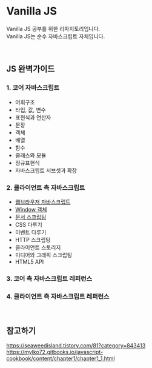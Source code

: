 # Vanilla JS
Vanilla JS 공부를 위한 리파지토리입니다.</br>
Vanilla JS는 순수 자바스크립트 자체입니다.

</br>

## JS 완벽가이드
### 1. 코어 자바스크립트
* 어휘구조
* 타입, 값, 변수
* 표현식과 연산자
* 문장
* 객체
* 배열
* 함수
* 클래스와 모듈
* 정규표현식
* 자바스크립트 서브셋과 확장

### 2. 클라이언트 측 자바스크립트
* <a href="https://github.com/khe0124/Vanilla-JS/blob/master/%ED%81%B4%EB%9D%BC%EC%9D%B4%EC%96%B8%ED%8A%B8%20%EC%B8%A1%20%EC%9E%90%EB%B0%94%EC%8A%A4%ED%81%AC%EB%A6%BD%ED%8A%B8/01_%EC%9B%B9%EB%B8%8C%EB%9D%BC%EC%9A%B0%EC%A0%80%EC%9D%98%20%EC%9E%90%EB%B0%94%EC%8A%A4%ED%81%AC%EB%A6%BD%ED%8A%B8.md">웹브라우저 자바스크립트</a>
* <a href="https://github.com/khe0124/Vanilla-JS/blob/master/%ED%81%B4%EB%9D%BC%EC%9D%B4%EC%96%B8%ED%8A%B8%20%EC%B8%A1%20%EC%9E%90%EB%B0%94%EC%8A%A4%ED%81%AC%EB%A6%BD%ED%8A%B8/02_Window%20%EA%B0%9D%EC%B2%B4.md">Window 객체</a>
* <a href="https://github.com/khe0124/Vanilla-JS/blob/master/%ED%81%B4%EB%9D%BC%EC%9D%B4%EC%96%B8%ED%8A%B8%20%EC%B8%A1%20%EC%9E%90%EB%B0%94%EC%8A%A4%ED%81%AC%EB%A6%BD%ED%8A%B8/03_%EB%AC%B8%EC%84%9C%20%EC%8A%A4%ED%81%AC%EB%A6%BD%ED%8C%85.md">문서 스크립팅</a>
* CSS 다루기
* 이벤트 다루기
* HTTP 스크립팅
* 클라이언트 스토리지
* 미디어와 그래픽 스크립팅
* HTML5 API

### 3. 코어 측 자바스크립트 레퍼런스
### 4. 클라이언트 측 자바스크립트 레퍼런스

</br>

## 참고하기

https://seaweedisland.tistory.com/81?category=843413 </br>
https://mylko72.gitbooks.io/javascript-cookbook/content/chapter1/chapter1_1.html
